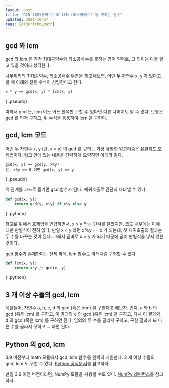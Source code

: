 ```yaml
---
layout: post
title: "GCD (최대공약수) 와 LCM (최소공배수) 을 구하는 함수"
updated: 2021-10-07
tags: [algorithm,math]
---
```


## gcd 와 lcm

gcd 와 lcm 은 각각 최대공약수와 최소공배수를 뜻하는 영어 약어로, 그 의미는 다들 알고 있을 것이라 생각한다.

나무위키의 [최대공약수](https://namu.wiki/w/%EC%B5%9C%EB%8C%80%EA%B3%B5%EC%95%BD%EC%88%98), [최소공배수](https://namu.wiki/w/%EC%B5%9C%EC%86%8C%EA%B3%B5%EB%B0%B0%EC%88%98) 부분을 참고해보면, 어떤 두 자연수 x, y 가 있다고 할 때 아래와 같은 수식이 성립한다고 한다.

```pseudo
x * y == gcd(x, y) * lcm(x, y)
```
{:.pseudo}

따라서 gcd 든, lcm 이든 어느 한쪽만 구할 수 있다면 다른 나머지도 알 수 있다. 보통은 gcd 를 먼저 구하고, 위 수식을 응용하여 lcm 을 구한다.

## gcd, lcm 코드

어떤 두 자연수 x, y (단, x > y) 의 gcd 를 구하는 가장 유명한 알고리즘은 [유클리드 호제법](https://namu.wiki/w/%EC%9C%A0%ED%81%B4%EB%A6%AC%EB%93%9C%20%ED%98%B8%EC%A0%9C%EB%B2%95)이다. 링크 안에 있는 내용을 간략하게 요약하면 아래와 같다.

```pseudo
gcd(x, y) == gcd(y, x%y)
단, x%y == 0 이면 gcd(x, y) == y
```
{:.pseudo}

위 관계를 코드로 옮기면 gcd 함수가 된다. 재귀호출로 간단히 나타낼 수 있다.

```py
def gcd(x, y):
    return gcd(y, x%y) if x%y else y
```
{:.python}

참고로 위에서 호제법을 언급하면서, x > y 라는 단서를 달았지만, 코드 내부에는 이에 대한 판별식이 전혀 없다. 만일 x < y 라면 x%y == x 가 되는데, 첫 재귀호출의 결과는 두 수를 바꾸는 것이 된다. 그래서 곧바로 x > y 가 되기 때문에 굳이 판별식을 넣지 않은 것이다.

gcd 함수가 존재한다는 전제 하에, lcm 함수도 아래처럼 구현할 수 있다.

```py
def lcm(x, y):
    return x*y // gcd(x, y)
```
{:.python}

## 3 개 이상 수들의 gcd, lcm

예를들어, 자연수 a, b, c, d 의 gcd (혹은 lcm) 을 구한다고 해보자. 먼저, a 와 b 의 gcd (혹은 lcm) 를 구하고, 이 결과와 c 의 gcd (혹은 lcm) 을 구하고, 다시 이 결과와 d 의 gcd (혹은 lcm) 를 구하면 된다. 임의의 두 수를 골라서 구하고, 구한 결과에 또 다른 수를 골라서 구하고 ... 하면 된다.

## Python 의 gcd, lcm

3.9 버전부터 math 모듈에서 gcd, lcm 함수를 완벽히 지원한다. 3 개 이상 수들의 gcd, lcm 도 구할 수 있다. [Python 공식문서](https://docs.python.org/ko/3.9/library/math.html)를 참고하자.

만일 3.9 이전 버전이라면, NumPy 모듈을 사용할 수도 있다. [NumPy 레퍼런스](https://numpy.org/doc/stable/reference/generated/numpy.gcd.html)를 참고하자.